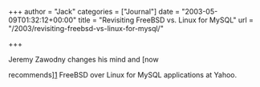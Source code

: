 +++
author = "Jack"
categories = ["Journal"]
date = "2003-05-09T01:32:12+00:00"
title = "Revisiting FreeBSD vs. Linux for MySQL"
url = "/2003/revisiting-freebsd-vs-linux-for-mysql/"

+++

Jeremy Zawodny changes his mind and [now
  

  
recommends][1] FreeBSD over Linux for MySQL applications at Yahoo.

 [1]: //jeremy.zawodny.com/blog/archives/000697.html"